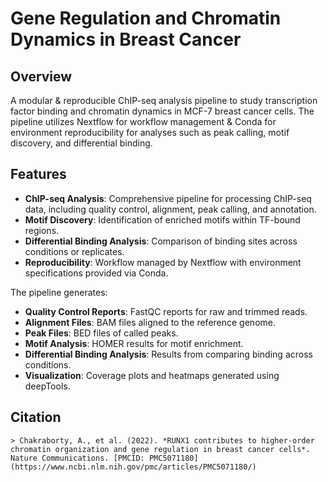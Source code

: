 # Gene Regulation and Chromatin Dynamics in Breast Cancer

## Overview
A modular & reproducible ChIP-seq analysis pipeline to study transcription factor binding and chromatin dynamics in MCF-7 breast cancer cells. The pipeline utilizes Nextflow for workflow management & Conda for environment reproducibility for analyses such as peak calling, motif discovery, and differential binding.

## Features

- **ChIP-seq Analysis**: Comprehensive pipeline for processing ChIP-seq data, including quality control, alignment, peak calling, and annotation.
- **Motif Discovery**: Identification of enriched motifs within TF-bound regions.
- **Differential Binding Analysis**: Comparison of binding sites across conditions or replicates.
- **Reproducibility**: Workflow managed by Nextflow with environment specifications provided via Conda.


The pipeline generates:

- **Quality Control Reports**: FastQC reports for raw and trimmed reads.
- **Alignment Files**: BAM files aligned to the reference genome.
- **Peak Files**: BED files of called peaks.
- **Motif Analysis**: HOMER results for motif enrichment.
- **Differential Binding Analysis**: Results from comparing binding across conditions.
- **Visualization**: Coverage plots and heatmaps generated using deepTools.

## Citation
```
> Chakraborty, A., et al. (2022). *RUNX1 contributes to higher-order chromatin organization and gene regulation in breast cancer cells*. Nature Communications. [PMCID: PMC5071180](https://www.ncbi.nlm.nih.gov/pmc/articles/PMC5071180/)
```